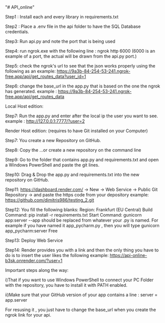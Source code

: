 "# API_online" 

Step1 : Install each and every library in requirements.txt 

Step2 : Place a .env file in the api folder to have the SQL Database credentials.

Step3: Run api.py and note the port that is being used

Step4: run ngrok.exe with the following line : ngrok http 6000  (6000 is an example of a port, the actual will be drawn from the api.py port.)

Step5: check the ngrok's url to see that the json works properly using the following as an example: https://9a3b-84-254-53-241.ngrok-free.app/api/get_routes_data?user_id=1

Step6: change the base_url in the app.py that is based on the one the ngrok has generated. example : https://9a3b-84-254-53-241.ngrok-free.app/api/get_routes_data


Local Host edition:

Step7: Run the app.py and enter after the local ip the user you want to see. example : http://127.0.0.1:7777/?user=2


Render Host edition: (requires to have Git installed on your Computer)

Step7: You create a new Repository on GitHub.

Step8: Copy the …or create a new repository on the command line

Step9: Go to the folder that contains app.py and requirements.txt and open a Windows PowerShell and paste the git lines.

Step10: Drag & Drop the app.py and requirements.txt into the new repository on GitHub.

Step11: https://dashboard.render.com/   -> New -> Web Service -> Public Git Repository -> and paste the https code from your depository example: https://github.com/dimitris986/testing_2.git

Step12: You fill the following blanks:
	Region: Frankfurt (EU Central)
	Build Command: pip install -r requirements.txt
	Start Command: gunicorn app:server  --app should be replaced from whatever your .py is named. For example if you have named it app_pycharm.py , then you will type gunicorn app_pycharm:server
	Free

Step13: Deploy Web Service

Step14: Render provides you with a link and then the only thing you have to do is to insert the user likes the following example: https://api-online-b3sk.onrender.com/?user=1

Important steps along the way:

i)That if you want to use Windows PowerShell to connect your PC Folder with the repository, you have to install it with PATH enabled.

ii)Make sure that your GitHub version of your app contains a line :  server = app.server

For resusing it , you just have to change the base_url when you create the ngrok link for your api.
